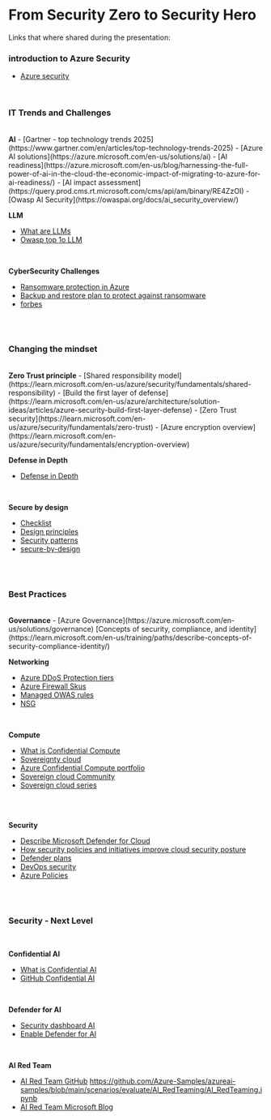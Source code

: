# From Security Zero to Security Hero

Links that where shared during the presentation:

### introduction to Azure Security
- [Azure security](https://learn.microsoft.com/en-us/azure/security/fundamentals/overview)

<br>

### IT Trends and Challenges
<Br>
<B>AI</B>
- [Gartner - top technology trends 2025](https://www.gartner.com/en/articles/top-technology-trends-2025)
- [Azure AI solutions](https://azure.microsoft.com/en-us/solutions/ai)
- [AI readiness](https://azure.microsoft.com/en-us/blog/harnessing-the-full-power-of-ai-in-the-cloud-the-economic-impact-of-migrating-to-azure-for-ai-readiness/)
- [AI impact assessment](https://query.prod.cms.rt.microsoft.com/cms/api/am/binary/RE4ZzOI)
- [Owasp AI Security](https://owaspai.org/docs/ai_security_overview/)

<br>

<B>LLM</B>
- [What are LLMs](https://azure.microsoft.com/en-us/resources/cloud-computing-dictionary/what-are-large-language-models-llms)
- [Owasp top 1o LLM](https://genai.owasp.org/resource/owasp-top-10-for-llm-applications-2025/)

<br>

<B>CyberSecurity Challenges</B>
- [Ransomware protection in Azure](https://learn.microsoft.com/en-us/azure/security/fundamentals/ransomware-protection)
- [Backup and restore plan to protect against ransomware](https://learn.microsoft.com/en-us/azure/security/fundamentals/backup-plan-to-protect-against-ransomware)
- [forbes](https://www.forbes.com/sites/chuckbrooks/2025/04/05/key-cybersecurity-challenges-in-2025-trends-and-observations/)

<br>
<br>

### Changing the mindset 
<br>
<B>Zero Trust principle</B>
- [Shared responsibility model](https://learn.microsoft.com/en-us/azure/security/fundamentals/shared-responsibility)
- [Build the first layer of defense](https://learn.microsoft.com/en-us/azure/architecture/solution-ideas/articles/azure-security-build-first-layer-defense)
- [Zero Trust security](https://learn.microsoft.com/en-us/azure/security/fundamentals/zero-trust)
- [Azure encryption overview](https://learn.microsoft.com/en-us/azure/security/fundamentals/encryption-overview)

<br>

<B>Defense in Depth</B>
- [Defense in Depth](https://learn.microsoft.com/training/modules/describe-azure-identity-access-security/8-describe-defense-depth)

<br>

<B>Secure by design</B>
- [Checklist](https://learn.microsoft.com/en-us/azure/well-architected/security/checklist)
- [Design principles](https://learn.microsoft.com/en-us/azure/well-architected/security/principles)
- [Security patterns](https://learn.microsoft.com/en-us/azure/well-architected/security/design-patterns)
- [secure-by-design](https://www.microsoft.com/en-us/securityengineering/sdl/practices/secure-by-design)
<br>
<br>


### Best Practices
<br>
<B>Governance</B>
- [Azure Governance](https://azure.microsoft.com/en-us/solutions/governance)
[Concepts of security, compliance, and identity](https://learn.microsoft.com/en-us/training/paths/describe-concepts-of-security-compliance-identity/)

<br>

<B>Networking</B>
- [Azure DDoS Protection tiers](https://learn.microsoft.com/en-us/azure/ddos-protection/ddos-protection-sku-comparison)
- [Azure Firewall Skus](https://learn.microsoft.com/en-us/azure/firewall/choose-firewall-sku)
- [Managed OWAS rules](https://learn.microsoft.com/en-us/azure/web-application-firewall/ag/application-gateway-crs-rulegroups-rules?tabs=drs21%2Cowasp30)
- [NSG](https://learn.microsoft.com/en-us/training/modules/describe-basic-security-capabilities-azure/6-describe-azure-network-security-groups)

<br>

<B>Compute</B>
- [What is Confidential Compute](https://learn.microsoft.com/en-us/azure/confidential-computing/overview)
- [Sovereignty cloud](https://learn.microsoft.com/en-us/industry/sovereignty/cloud-for-sovereignty)
- [Azure Confidential Compute portfolio](https://learn.microsoft.com/en-us/azure/confidential-computing/overview-azure-products)
- [Sovereign cloud Community](https://sovereign-cloud.nl/)
- [Sovereign cloud series](https://sovereign-cloud.nl/posts/mcfs-gen-2024-06-09/)

<br>

<br><B>Security</B>
- [Describe Microsoft Defender for Cloud](https://learn.microsoft.com/en-us/training/modules/describe-security-management-capabilities-of-azure/2-describe-defender-cloud)
- [How security policies and initiatives improve cloud security posture](https://learn.microsoft.com/en-us/training/modules/describe-security-management-capabilities-of-azure/3-baselines-for-azure)
- [Defender plans](https://learn.microsoft.com/en-us/azure/defender-for-cloud/support-matrix-cloud-environment)
- [DevOps security](https://learn.microsoft.com/nl-nl/azure/devops/organizations/security/security-overview?view=azure-devops)
- [Azure Policies]()
<br>
<br>


### Security - Next Level

<br>

<B>Confidential AI</B>
- [What is Confidential AI](https://learn.microsoft.com/en-us/azure/confidential-computing/confidential-ai)
- [GitHub Confidential AI](https://github.com/microsoft/confidential-ai)
<br>

<B>Defender for AI</B>
- [Security dashboard AI](https://learn.microsoft.com/en-us/azure/defender-for-cloud/data-aware-security-dashboard-overview)
- [Enable Defender for AI](https://learn.microsoft.com/en-us/azure/defender-for-cloud/ai-onboarding)
<br>

<B>AI Red Team</B>
- [AI Red Team GitHub](https://github.com/Azure-Samples/azureai-samples/blob/main/scenarios/evaluate/AI_RedTeaming/AI_RedTeaming.ipynb)
https://github.com/Azure-Samples/azureai-samples/blob/main/scenarios/evaluate/AI_RedTeaming/AI_RedTeaming.ipynb
- [AI Red Team Microsoft Blog](https://learn.microsoft.com/en-gb/azure/ai-foundry/concepts/ai-red-teaming-agent)
